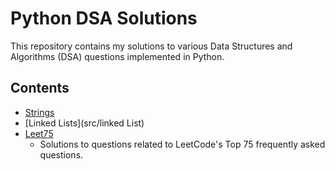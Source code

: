 # Python DSA Solutions

This repository contains my solutions to various Data Structures and Algorithms (DSA) questions implemented in Python.

## Contents

- [Strings](src/Strings)
- [Linked Lists](src/linked List)
- [Leet75](src/leet75)
  - Solutions to questions related to LeetCode's Top 75 frequently asked questions.
